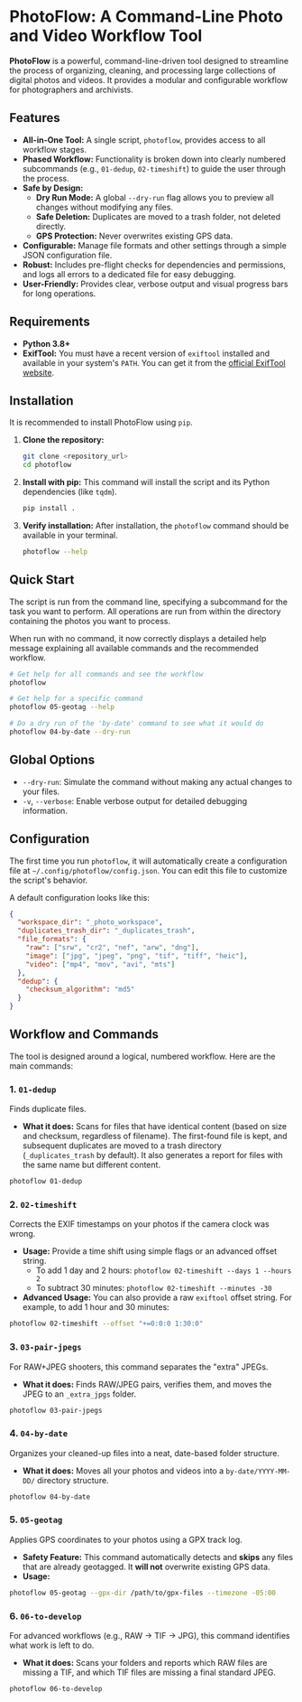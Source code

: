 # PhotoFlow: A Command-Line Photo and Video Workflow Tool

**PhotoFlow** is a powerful, command-line-driven tool designed to streamline the process of organizing, cleaning, and processing large collections of digital photos and videos. It provides a modular and configurable workflow for photographers and archivists.

## Features

- **All-in-One Tool:** A single script, `photoflow`, provides access to all workflow stages.
- **Phased Workflow:** Functionality is broken down into clearly numbered subcommands (e.g., `01-dedup`, `02-timeshift`) to guide the user through the process.
- **Safe by Design:**
    - **Dry Run Mode:** A global `--dry-run` flag allows you to preview all changes without modifying any files.
    - **Safe Deletion:** Duplicates are moved to a trash folder, not deleted directly.
    - **GPS Protection:** Never overwrites existing GPS data.
- **Configurable:** Manage file formats and other settings through a simple JSON configuration file.
- **Robust:** Includes pre-flight checks for dependencies and permissions, and logs all errors to a dedicated file for easy debugging.
- **User-Friendly:** Provides clear, verbose output and visual progress bars for long operations.

## Requirements

- **Python 3.8+**
- **ExifTool:** You must have a recent version of `exiftool` installed and available in your system's `PATH`. You can get it from the [official ExifTool website](https://exiftool.org/).

## Installation

It is recommended to install PhotoFlow using `pip`.

1.  **Clone the repository:**
    ```bash
    git clone <repository_url>
    cd photoflow
    ```
2.  **Install with pip:**
    This command will install the script and its Python dependencies (like `tqdm`).
    ```bash
    pip install .
    ```
3.  **Verify installation:**
    After installation, the `photoflow` command should be available in your terminal.
    ```bash
    photoflow --help
    ```

## Quick Start

The script is run from the command line, specifying a subcommand for the task you want to perform. All operations are run from within the directory containing the photos you want to process.

When run with no command, it now correctly displays a detailed help message explaining all available commands and the recommended workflow.

```bash
# Get help for all commands and see the workflow
photoflow

# Get help for a specific command
photoflow 05-geotag --help

# Do a dry run of the 'by-date' command to see what it would do
photoflow 04-by-date --dry-run
```

## Global Options

- `--dry-run`: Simulate the command without making any actual changes to your files.
- `-v`, `--verbose`: Enable verbose output for detailed debugging information.

## Configuration

The first time you run `photoflow`, it will automatically create a configuration file at `~/.config/photoflow/config.json`. You can edit this file to customize the script's behavior.

A default configuration looks like this:
```json
{
  "workspace_dir": "_photo_workspace",
  "duplicates_trash_dir": "_duplicates_trash",
  "file_formats": {
    "raw": ["srw", "cr2", "nef", "arw", "dng"],
    "image": ["jpg", "jpeg", "png", "tif", "tiff", "heic"],
    "video": ["mp4", "mov", "avi", "mts"]
  },
  "dedup": {
    "checksum_algorithm": "md5"
  }
}
```

## Workflow and Commands

The tool is designed around a logical, numbered workflow. Here are the main commands:

### 1. `01-dedup`
Finds duplicate files.
- **What it does:** Scans for files that have identical content (based on size and checksum, regardless of filename). The first-found file is kept, and subsequent duplicates are moved to a trash directory (`_duplicates_trash` by default). It also generates a report for files with the same name but different content.

```bash
photoflow 01-dedup
```

### 2. `02-timeshift`
Corrects the EXIF timestamps on your photos if the camera clock was wrong.
- **Usage:** Provide a time shift using simple flags or an advanced offset string.
  - To add 1 day and 2 hours: `photoflow 02-timeshift --days 1 --hours 2`
  - To subtract 30 minutes: `photoflow 02-timeshift --minutes -30`
- **Advanced Usage:** You can also provide a raw `exiftool` offset string. For example, to add 1 hour and 30 minutes:
```bash
photoflow 02-timeshift --offset "+=0:0:0 1:30:0"
```

### 3. `03-pair-jpegs`
For RAW+JPEG shooters, this command separates the "extra" JPEGs.
- **What it does:** Finds RAW/JPEG pairs, verifies them, and moves the JPEG to an `_extra_jpgs` folder.

```bash
photoflow 03-pair-jpegs
```

### 4. `04-by-date`
Organizes your cleaned-up files into a neat, date-based folder structure.
- **What it does:** Moves all your photos and videos into a `by-date/YYYY-MM-DD/` directory structure.

```bash
photoflow 04-by-date
```

### 5. `05-geotag`
Applies GPS coordinates to your photos using a GPX track log.
- **Safety Feature:** This command automatically detects and **skips** any files that are already geotagged. It **will not** overwrite existing GPS data.
- **Usage:**

```bash
photoflow 05-geotag --gpx-dir /path/to/gpx-files --timezone -05:00
```

### 6. `06-to-develop`
For advanced workflows (e.g., RAW -> TIF -> JPG), this command identifies what work is left to do.
- **What it does:** Scans your folders and reports which RAW files are missing a TIF, and which TIF files are missing a final standard JPEG.

```bash
photoflow 06-to-develop
```
